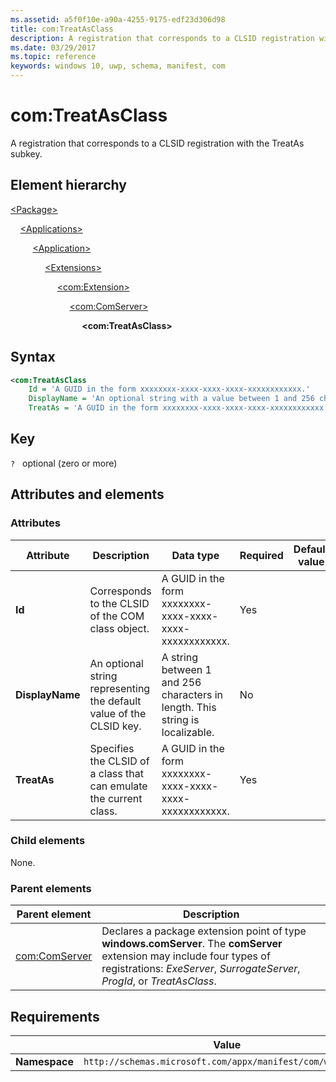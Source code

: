 ```yaml
---
ms.assetid: a5f0f10e-a90a-4255-9175-edf23d306d98
title: com:TreatAsClass
description: A registration that corresponds to a CLSID registration with the TreatAs subkey (com:TreatAsClass).
ms.date: 03/29/2017
ms.topic: reference
keywords: windows 10, uwp, schema, manifest, com
---
```


# com:TreatAsClass

A registration that corresponds to a CLSID registration with the TreatAs subkey.

## Element hierarchy

[\<Package\>](element-package.md)

&nbsp;&nbsp;&nbsp;&nbsp;[\<Applications\>](element-applications.md)

&nbsp;&nbsp;&nbsp;&nbsp; &nbsp;&nbsp;&nbsp;&nbsp;[\<Application\>](element-application.md)

&nbsp;&nbsp;&nbsp;&nbsp; &nbsp;&nbsp;&nbsp;&nbsp; &nbsp;&nbsp;&nbsp;&nbsp;[\<Extensions\>](element-1-extensions.md)

&nbsp;&nbsp;&nbsp;&nbsp; &nbsp;&nbsp;&nbsp;&nbsp; &nbsp;&nbsp;&nbsp;&nbsp; &nbsp;&nbsp;&nbsp;&nbsp;[\<com:Extension\>](element-com-extension.md)

&nbsp;&nbsp;&nbsp;&nbsp; &nbsp;&nbsp;&nbsp;&nbsp; &nbsp;&nbsp;&nbsp;&nbsp; &nbsp;&nbsp;&nbsp;&nbsp; &nbsp;&nbsp;&nbsp;&nbsp;[\<com:ComServer\>](element-com-comserver.md)

&nbsp;&nbsp;&nbsp;&nbsp; &nbsp;&nbsp;&nbsp;&nbsp; &nbsp;&nbsp;&nbsp;&nbsp; &nbsp;&nbsp;&nbsp;&nbsp; &nbsp;&nbsp;&nbsp;&nbsp; &nbsp;&nbsp;&nbsp;&nbsp;**\<com:TreatAsClass\>**

## Syntax

```xml
<com:TreatAsClass 
    Id = 'A GUID in the form xxxxxxxx-xxxx-xxxx-xxxx-xxxxxxxxxxxx.'
    DisplayName = 'An optional string with a value between 1 and 256 characters in length. This string is localizable.'
    TreatAs = 'A GUID in the form xxxxxxxx-xxxx-xxxx-xxxx-xxxxxxxxxxxx.' />
```

## Key

`?`   optional (zero or more)

## Attributes and elements

### Attributes

| Attribute | Description | Data type | Required | Default value |
|-|-|-|-|-|
| **Id** | Corresponds to the CLSID of the COM class object. | A GUID in the form xxxxxxxx-xxxx-xxxx-xxxx-xxxxxxxxxxxx. | Yes |
| **DisplayName** | An optional string representing the default value of the CLSID key. | A string between 1 and 256 characters in length. This string is localizable. | No |
| **TreatAs** | Specifies the CLSID of a class that can emulate the current class. | A GUID in the form xxxxxxxx-xxxx-xxxx-xxxx-xxxxxxxxxxxx. | Yes |

### Child elements

None.

### Parent elements

| Parent element | Description |
|-|-|
| [com:ComServer](element-com-comserver.md) | Declares a package extension point of type **windows.comServer**. The **comServer** extension may include four types of registrations: *ExeServer*, *SurrogateServer*, *ProgId*, or *TreatAsClass*. |

## Requirements

|   | Value  |
|--|--|
| **Namespace** | `http://schemas.microsoft.com/appx/manifest/com/windows10` |

